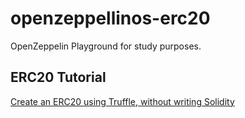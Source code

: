 # openzeppellinos-erc20
OpenZeppelin Playground for study purposes.

## ERC20 Tutorial
[Create an ERC20 using Truffle, without writing Solidity](https://forum.openzeppelin.com/t/create-an-erc20-using-truffle-without-writing-solidity/2713)